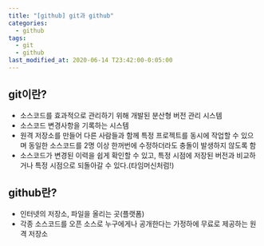 ```yaml
---
title: "[github] git과 github"
categories:
  - github
tags:
  - git
  - github
last_modified_at: 2020-06-14 T23:42:00-0:05:00
---
```


## git이란?

- 소스코드를 효과적으로 관리하기 위해 개발된 분산형 버전 관리 시스템
- 소스코드 변경사항을 기록하는 시스템
- 원격 저장소를 만들어 다른 사람들과 함께 특정 프로젝트를 동시에 작업할 수 있으며 동일한 소스코드를 2명 이상 한꺼번에 수정하더라도 충돌이 발생하지 않도록 함
- 소스코드가 변경된 이력을 쉽게 확인할 수 있고, 특정 시점에 저장된 버전과 비교하거나 특정 시점으로 되돌아갈 수 있다.(타임머신처럼!)

## github란?

- 인터넷의 저장소, 파일을 올리는 곳(플랫폼)
- 각종 소스코드를 오픈 소스로 누구에게나 공개한다는 가정하에 무료로 제공하는 원격 저장소
